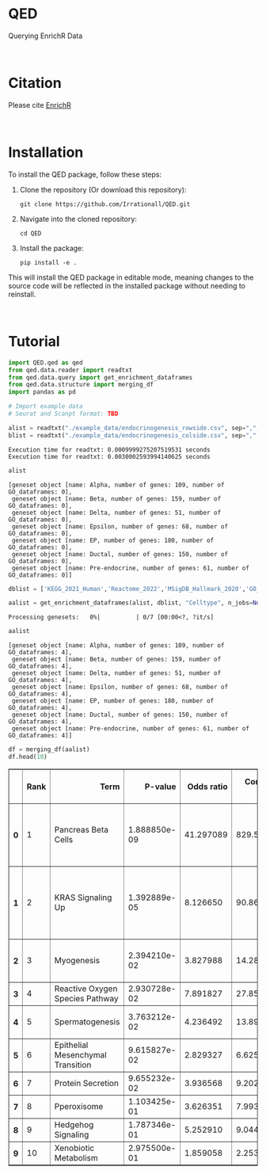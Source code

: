 # QED
Querying  EnrichR Data

<br>

#  Citation
Please cite [EnrichR](https://maayanlab.cloud/Enrichr/)

<br>

# Installation
To install the QED package, follow these steps:

1. Clone the repository (Or download this repository):
    ```
    git clone https://github.com/Irrationall/QED.git
    ```
2. Navigate into the cloned repository:
    ```
    cd QED
    ```
3. Install the package:
    ```
    pip install -e .
    ```

This will install the QED package in editable mode, meaning changes to the source code will be reflected in the installed package without needing to reinstall.

<br>

# Tutorial


```python
import QED.qed as qed
from qed.data.reader import readtxt
from qed.data.query import get_enrichment_dataframes
from qed.data.structure import merging_df
import pandas as pd
```


```python
# Import example data
# Seurat and Scanpt format: TBD

alist = readtxt("./example_data/endocrinogenesis_rowside.csv", sep=",", format="rowside")
blist = readtxt("./example_data/endocrinogenesis_colside.csv", sep=",", format="colside")
```

    Execution time for readtxt: 0.0009999275207519531 seconds
    Execution time for readtxt: 0.0030002593994140625 seconds
    


```python
alist
```




    [geneset object [name: Alpha, number of genes: 109, number of GO_dataframes: 0],
     geneset object [name: Beta, number of genes: 159, number of GO_dataframes: 0],
     geneset object [name: Delta, number of genes: 51, number of GO_dataframes: 0],
     geneset object [name: Epsilon, number of genes: 68, number of GO_dataframes: 0],
     geneset object [name: EP, number of genes: 180, number of GO_dataframes: 0],
     geneset object [name: Ductal, number of genes: 150, number of GO_dataframes: 0],
     geneset object [name: Pre-endocrine, number of genes: 61, number of GO_dataframes: 0]]




```python
dblist = ['KEGG_2021_Human','Reactome_2022','MSigDB_Hallmark_2020','GO_Biological_Process_2021']
```


```python
aalist = get_enrichment_dataframes(alist, dblist, "Celltype", n_jobs=None)
```


    Processing genesets:   0%|          | 0/7 [00:00<?, ?it/s]



```python
aalist
```




    [geneset object [name: Alpha, number of genes: 109, number of GO_dataframes: 4],
     geneset object [name: Beta, number of genes: 159, number of GO_dataframes: 4],
     geneset object [name: Delta, number of genes: 51, number of GO_dataframes: 4],
     geneset object [name: Epsilon, number of genes: 68, number of GO_dataframes: 4],
     geneset object [name: EP, number of genes: 180, number of GO_dataframes: 4],
     geneset object [name: Ductal, number of genes: 150, number of GO_dataframes: 4],
     geneset object [name: Pre-endocrine, number of genes: 61, number of GO_dataframes: 4]]




```python
df = merging_df(aalist)
df.head(10)
```



<table border="1" class="dataframe">
  <thead>
    <tr style="text-align: right;">
      <th></th>
      <th>Rank</th>
      <th>Term</th>
      <th>P-value</th>
      <th>Odds ratio</th>
      <th>Combined score</th>
      <th>Overlapping genes</th>
      <th>Adjusted p-value</th>
      <th>Old p-value</th>
      <th>Old adjusted p-value</th>
      <th>Database</th>
      <th>Celltype</th>
    </tr>
  </thead>
  <tbody>
    <tr>
      <th>0</th>
      <td>1</td>
      <td>Pancreas Beta Cells</td>
      <td>1.888850e-09</td>
      <td>41.297089</td>
      <td>829.546906</td>
      <td>[PCSK2, DPP4, SCGN, ABCC8, GCG, IAPP, ISL1]</td>
      <td>4.533240e-08</td>
      <td>0</td>
      <td>0</td>
      <td>MSigDB_Hallmark_2020</td>
      <td>Alpha</td>
    </tr>
    <tr>
      <th>1</th>
      <td>2</td>
      <td>KRAS Signaling Up</td>
      <td>1.392889e-05</td>
      <td>8.126650</td>
      <td>90.868511</td>
      <td>[RBP4, PCSK1N, TSPAN7, SCG5, USH1C, CPE, SCG3,...</td>
      <td>1.671466e-04</td>
      <td>0</td>
      <td>0</td>
      <td>MSigDB_Hallmark_2020</td>
      <td>Alpha</td>
    </tr>
    <tr>
      <th>2</th>
      <td>3</td>
      <td>Myogenesis</td>
      <td>2.394210e-02</td>
      <td>3.827988</td>
      <td>14.286499</td>
      <td>[CAMK2B, NQO1, GPX3, NCAM1]</td>
      <td>1.758437e-01</td>
      <td>0</td>
      <td>0</td>
      <td>MSigDB_Hallmark_2020</td>
      <td>Alpha</td>
    </tr>
    <tr>
      <th>3</th>
      <td>4</td>
      <td>Reactive Oxygen Species Pathway</td>
      <td>2.930728e-02</td>
      <td>7.891827</td>
      <td>27.857515</td>
      <td>[NQO1, GPX3]</td>
      <td>1.758437e-01</td>
      <td>0</td>
      <td>0</td>
      <td>MSigDB_Hallmark_2020</td>
      <td>Alpha</td>
    </tr>
    <tr>
      <th>4</th>
      <td>5</td>
      <td>Spermatogenesis</td>
      <td>3.763212e-02</td>
      <td>4.236492</td>
      <td>13.895260</td>
      <td>[PCSK1N, SCG5, SCG3]</td>
      <td>1.806342e-01</td>
      <td>0</td>
      <td>0</td>
      <td>MSigDB_Hallmark_2020</td>
      <td>Alpha</td>
    </tr>
    <tr>
      <th>5</th>
      <td>6</td>
      <td>Epithelial Mesenchymal Transition</td>
      <td>9.615827e-02</td>
      <td>2.829327</td>
      <td>6.625603</td>
      <td>[RGS4, CDH2, SCG2]</td>
      <td>3.310276e-01</td>
      <td>0</td>
      <td>0</td>
      <td>MSigDB_Hallmark_2020</td>
      <td>Alpha</td>
    </tr>
    <tr>
      <th>6</th>
      <td>7</td>
      <td>Protein Secretion</td>
      <td>9.655232e-02</td>
      <td>3.936568</td>
      <td>9.202398</td>
      <td>[OCRL, PAM]</td>
      <td>3.310276e-01</td>
      <td>0</td>
      <td>0</td>
      <td>MSigDB_Hallmark_2020</td>
      <td>Alpha</td>
    </tr>
    <tr>
      <th>7</th>
      <td>8</td>
      <td>Pperoxisome</td>
      <td>1.103425e-01</td>
      <td>3.626351</td>
      <td>7.993080</td>
      <td>[TTR, ABCC8]</td>
      <td>3.310276e-01</td>
      <td>0</td>
      <td>0</td>
      <td>MSigDB_Hallmark_2020</td>
      <td>Alpha</td>
    </tr>
    <tr>
      <th>8</th>
      <td>9</td>
      <td>Hedgehog Signaling</td>
      <td>1.787346e-01</td>
      <td>5.252910</td>
      <td>9.044741</td>
      <td>[SCG2]</td>
      <td>4.766255e-01</td>
      <td>0</td>
      <td>0</td>
      <td>MSigDB_Hallmark_2020</td>
      <td>Alpha</td>
    </tr>
    <tr>
      <th>9</th>
      <td>10</td>
      <td>Xenobiotic Metabolism</td>
      <td>2.975500e-01</td>
      <td>1.859058</td>
      <td>2.253500</td>
      <td>[NQO1, RBP4]</td>
      <td>6.491999e-01</td>
      <td>0</td>
      <td>0</td>
      <td>MSigDB_Hallmark_2020</td>
      <td>Alpha</td>
    </tr>
  </tbody>
</table>
</div>


